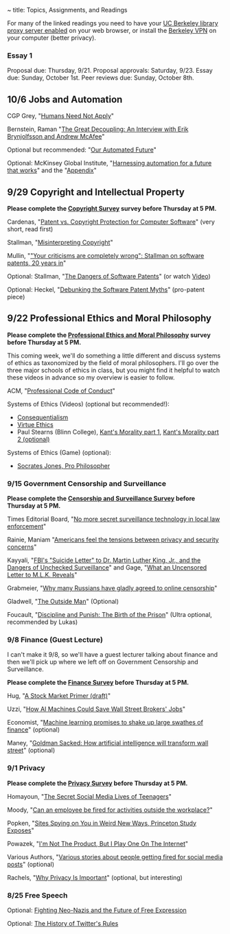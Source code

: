 ~ title: Topics, Assignments, and Readings

<!--[Attendance form is here](http://goo.gl/forms/FRRPoYpwP9)-->

For many of the linked readings you need to have your [UC Berkeley library
proxy server enabled][proxy] on your web browser, or install the [Berkeley
VPN][vpn] on your computer (better privacy).

   [proxy]: http://www.lib.berkeley.edu/Help/proxy.html
   [vpn]: http://www.lib.berkeley.edu/Help/vpn.html

### Essay 1
Proposal due: Thursday, 9/21.
Proposal approvals: Saturday, 9/23.
Essay due: Sunday, October 1st.
Peer reviews due: Sunday, October 8th. 

## 10/6 Jobs and Automation

CGP Grey, "[Humans Need Not Apply][humans_need_not_apply]"

Bernstein, Raman "[The Great Decoupling: An Interview with Erik Brynjolfsson and Andrew McAfee][decoupling]"

Optional but recommended: "[Our Automated Future][automated_future]"

Optional: McKinsey Global Institute, "[Harnessing automation for a future that works][mckinsey1]" and the "[Appendix][mckinsey2]"

   [humans_need_not_apply]: https://www.youtube.com/watch?v=7Pq-S557XQU
   [decoupling]: https://hbr.org/2015/06/the-great-decoupling
   [automated_future]: https://www.newyorker.com/magazine/2016/12/19/our-automated-future
   [mckinsey1]: http://www.mckinsey.com/global-themes/digital-disruption/harnessing-automation-for-a-future-that-works
   [mckinsey2]: http://www.mckinsey.com/~/media/McKinsey/Global%20Themes/Digital%20Disruption/Harnessing%20automation%20for%20a%20future%20that%20works/MGI-A-future-that-works_In-brief.ashx


## 9/29 Copyright and Intellectual Property

**Please complete the [Copyright Survey](https://goo.gl/forms/yJsZz38uVwnnwzYA2) survey before Thursday at 5 PM.**

Cardenas, "[Patent vs. Copyright Protection for Computer Software][copyright_vs_patent]" (very short, read first)

Stallman, "[Misinterpreting Copyright][copyright]"

Mullin, "["Your criticisms are completely wrong": Stallman on software patents, 20 years in][meta_patent]"

Optional: Stallman, "[The Dangers of Software Patents][no_patent]" (or watch [Video][no_patent_video])

Optional: Heckel, "[Debunking the Software Patent Myths][yes_patent]" (pro-patent piece)

   [copyright_vs_patent]: https://www.linkedin.com/pulse/patent-vs-copyright-protection-computer-software-de-cardenas-jd-mba  
   [copyright]: http://www.gnu.org/philosophy/misinterpreting-copyright.html
   [no_patent]: https://www.gnu.org/philosophy/danger-of-software-patents.en.html
   [no_patent_video]: https://www.youtube.com/watch?v=aiKRt3-FbM0
   [yes_patent]: http://groups.csail.mit.edu/mac/classes/6.805/articles/int-prop/heckel-debunking.html
   [meta_patent]: http://arstechnica.com/tech-policy/2012/11/your-criticisms-are-completely-wrong-stallman-on-software-patents/

## 9/22 Professional Ethics and Moral Philosophy

**Please complete the [Professional Ethics and Moral Philosophy](https://goo.gl/forms/DOCUjxfVgRwU6gaq1) survey before Thursday at 5 PM.**

This coming week, we'll do something a little different and discuss systems of ethics as taxonomized by the field of moral philosophers. I'll go over the three major schools of ethics in class, but you might find it helpful to watch these videos in advance so my overview is easier to follow.

ACM, "[Professional Code of Conduct][acm_code]"

Systems of Ethics (Videos) (optional but recommended!):
   - [Consequentialism][consequentialism1]
   - [Virtue Ethics][virtue_ethics_dartington]
   - Paul Stearns (Blinn College), [Kant's Morality part 1][stearns_kant1], [Kant's Morality part 2 (optional)][stearns_kant2]

Systems of Ethics (Game) (optional):
   - [Socrates Jones, Pro Philosopher][socrates_jones]

   [stearns_kant1]: https://www.youtube.com/watch?v=W_Q8cNzjTv0
   [stearns_kant2]: https://www.youtube.com/watch?v=KQqcD3_3_Y8
   [stanford_kant]: http://plato.stanford.edu/entries/kant-moral/#GooWilMorWorDut
   [consequentialism1]: https://www.youtube.com/watch?v=hACdhD_kes8
   [virtue_ethics_dartington]: https://www.youtube.com/watch?v=PHVuzec6s0c
   [acm_code]: http://www.acm.org/about/code-of-ethics
   [socrates_jones]: http://www.kongregate.com/games/chiefwakamakamu/socrates-jones-pro-philosopher

### 9/15 Government Censorship and Surveillance

**Please complete the [Censorship and Surveillance Survey](https://docs.google.com/forms/d/e/1FAIpQLScYimbTX6jlgWcsPha8HATP_a5IHRwfSVYAcYHduINrq7R6Vw/viewform) before Thursday at 5 PM.**

Times Editorial Board, "[No more secret surveillance technology in local law enforcement][secrecy_local_law_enforcement]"

Rainie, Maniam "[Americans feel the tensions between privacy and security concerns][americans_views_surveillance]"

Kayyali, "[FBI's "Suicide Letter" to Dr. Martin Luther King, Jr., and the Dangers of Unchecked Surveillance][mlk1]" and Gage, "[What an Uncensored Letter to M.L.K. Reveals][mlk2]"

Grabmeier, "[Why many Russians have gladly agreed to online censorship][russians_internet_censorship]"

Gladwell, "[The Outside Man][outside_man]" (Optional)

Foucault, "[Discipline and Punish: The Birth of the Prison][panopticism]" (Ultra optional, recommended by Lukas)

   [secrecy_local_law_enforcement]: http://www.latimes.com/opinion/editorials/la-ed-surveillance-bill-sb21-20170901-story.html

   [russians_internet_censorship]: https://news.osu.edu/news/2017/09/06/psychological-firewall/

   [americans_views_surveillance]: http://www.pewresearch.org/fact-tank/2016/02/19/americans-feel-the-tensions-between-privacy-and-security-concerns/

   [mlk1]: https://www.eff.org/deeplinks/2014/11/fbis-suicide-letter-dr-martin-luther-king-jr-and-dangers-unchecked-surveillance
   [mlk2]: http://www.nytimes.com/2014/11/16/magazine/what-an-uncensored-letter-to-mlk-reveals.html
 
   [outside_man]: https://www.newyorker.com/magazine/2016/12/19/daniel-ellsberg-edward-snowden-and-the-modern-whistle-blower/amp

   [panopticism]: http://dm.ncl.ac.uk/courseblog/files/2011/03/michel-foucault-panopticism.pdf

### 9/8 Finance (Guest Lecture)

I can't make it 9/8, so we'll have a guest lecturer talking about finance and then we'll pick up where we left off on Government Censorship and Surveillance.

**Please complete the [Finance Survey](https://docs.google.com/a/berkeley.edu/forms/d/e/1FAIpQLScB-sbivD9YYiubBPcx9s50RVUt1RokAV1ZCMobWYCJIYehCw/viewform) before Thursday at 5 PM.**

Hug, "[A Stock Market Primer (draft)][stock_market]"

Uzzi, "[How AI Machines Could Save Wall Street Brokers' Jobs][man_machine_teams]"

Economist, "[Machine learning promises to shake up large swathes of finance][machine_learning_finance]" (optional)

Maney, "[Goldman Sacked: How artificial intelligence will transform wall street][robots_beat_man]" (optional)

   [stock_market]: https://docs.google.com/document/d/14vnPi9LodKX2cpgLltBi9uekFysNCHkJ3WDiOqM7sr4/edit?usp=drive_web

   [man_machine_teams]: https://www.entrepreneur.com/article/295309

   [machine_learning_finance]: https://www.economist.com/news/finance-and-economics/21722685-fields-trading-credit-assessment-fraud-prevention-machine-learning

   [robots_beat_man]: http://www.newsweek.com/2017/03/10/how-artificial-intelligence-transform-wall-street-560637.html

### 9/1 Privacy

**Please complete the [Privacy Survey](https://goo.gl/forms/ZmPNnqdUIgSwGszZ2) before Thursday at 5 PM.**

Homayoun, "[The Secret Social Media Lives of Teenagers][secret_lives]"

Moody, "[Can an employee be fired for activities outside the workplace?][personal_professional]"

Popken, "[Sites Spying on You in Weird New Ways, Princeton Study Exposes][ad_spying]"

Powazek, "[I'm Not The Product, But I Play One On The Internet][not_the_product]"

Various Authors, "[Various stories about people getting fired for social media posts][various_firings]" (optional)

Rachels, "[Why Privacy Is Important][why_privacy]" (optional, but interesting)

   [why_privacy]: http://www.jstor.org/stable/2265077   
   [personal_professional]: http://www.hrdive.com/news/can-an-employee-be-fired-for-activities-outside-the-workplace/449603/ 
   [secret_lives]: https://www.nytimes.com/2017/06/07/well/family/the-secret-social-media-lives-of-teenagers.html?mcubz=1
   [addicted]: http://www.nytimes.com/2013/08/25/sunday-review/addicted-to-apps.html
   [ad_spying]: http://www.nbcnews.com/tech/security/princeton-study-exposes-weird-new-ways-sites-are-spying-you-n622391
   [not_the_product]: http://powazek.com/posts/3229
   [various_firings]: https://www.google.com/search?biw=1259&bih=669&tbm=nws&q=fired+posting&oq=fired+posting&gs_l=psy-ab.3...17925.19141.0.19245.13.11.0.0.0.0.110.753.9j1.10.0....0...1.1.64.psy-ab..3.7.462...0.y1UP_eo0Tho



### 8/25 Free Speech
<!-- **Please complete the [Free Speech Survey](https://goo.gl/forms/yd5x1muSjbz0rOZv1) before class.** -->

Optional: [Fighting Neo-Nazis and the Future of Free Expression][effnazis]

Optional: [The History of Twitter's Rules][twitter]

   [effnazis]: https://www.eff.org/deeplinks/2017/08/fighting-neo-nazis-future-free-expression
   [twitter]: http://motherboard.vice.com/read/the-history-of-twitters-rules
   